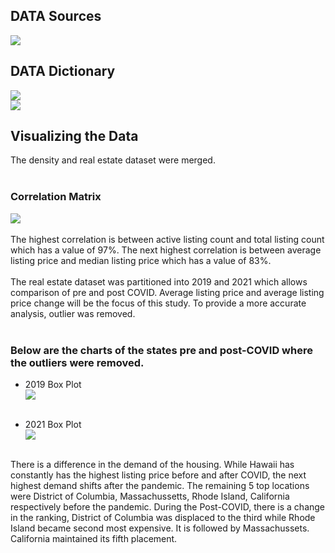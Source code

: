 ## DATA Sources<br>
<image src="https://github.com/tmarissa/marissa_DATA606/blob/main/Images/Data%20Source.PNG"/><br>


## DATA Dictionary<br>
<image src="https://github.com/tmarissa/marissa_DATA606/blob/main/Images/Data%20Variable%201.PNG"/><br>
<image src="https://github.com/tmarissa/marissa_DATA606/blob/main/Images/Data%20Variable%202.PNG"/><br>

## Visualizing the Data<br>
The density and real estate dataset were merged.<br><br> 

### Correlation Matrix
<img src = "https://github.com/tmarissa/marissa_DATA606/blob/main/Images/Correlation%20Matrix.PNG" /><br><br>
The highest correlation is between active listing count and total listing count which has a value of 97%. The next highest correlation is between average listing price and median listing price which has a value of 83%.<br><br>
The real estate dataset was partitioned into 2019 and 2021 which allows comparison of pre and post COVID. Average listing price and average listing price change will be the focus of this study. To provide a more accurate analysis, outlier was removed.<br><br> 

### Below are the charts of the states pre and post-COVID where the outliers were removed.
- 2019 Box Plot<br>
<img src ="https://github.com/tmarissa/marissa_DATA606/blob/main/Images/2019%20Box%20Plot%20for%20State's%20Average%20List%20Price.PNG" /><br><br>

- 2021 Box Plot<br>
<img src ="https://github.com/tmarissa/marissa_DATA606/blob/main/Images/2021%20Box%20Plot%20for%20State's%20Average%20List%20Price.PNG"/><br><br>

There is a difference in the demand of the housing. While Hawaii has constantly has the highest listing price before and after COVID, the next highest demand shifts after the pandemic. The remaining 5 top locations were District of Columbia, Massachussetts, Rhode Island, California respectively before the pandemic. During the Post-COVID, there is a change in the ranking, District of Columbia was displaced to the third while Rhode Island became second most expensive. It is followed by Massachussets. California maintained its fifth placement.
